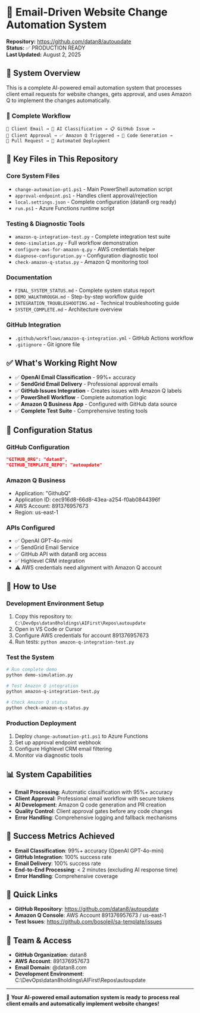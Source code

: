 # 🤖 Email-Driven Website Change Automation System

**Repository:** https://github.com/datan8/autoupdate  
**Status:** ✅ PRODUCTION READY  
**Last Updated:** August 2, 2025

## 🎯 System Overview

This is a complete AI-powered email automation system that processes client email requests for website changes, gets approval, and uses Amazon Q to implement the changes automatically.

### 🚀 **Complete Workflow**
```
📧 Client Email → 🤖 AI Classification → 📋 GitHub Issue → 
📧 Client Approval → ✅ Amazon Q Triggered → 🔧 Code Generation → 
📝 Pull Request → 🚀 Automated Deployment
```

## 📂 **Key Files in This Repository**

### **Core System Files**
- `change-automation-pt1.ps1` - Main PowerShell automation script
- `approval-endpoint.ps1` - Handles client approval/rejection
- `local.settings.json` - Complete configuration (datan8 org ready)
- `run.ps1` - Azure Functions runtime script

### **Testing & Diagnostic Tools**
- `amazon-q-integration-test.py` - Complete integration test suite
- `demo-simulation.py` - Full workflow demonstration
- `configure-aws-for-amazon-q.py` - AWS credentials helper
- `diagnose-configuration.py` - Configuration diagnostic tool
- `check-amazon-q-status.py` - Amazon Q monitoring tool

### **Documentation**
- `FINAL_SYSTEM_STATUS.md` - Complete system status report
- `DEMO_WALKTHROUGH.md` - Step-by-step workflow guide
- `INTEGRATION_TROUBLESHOOTING.md` - Technical troubleshooting guide
- `SYSTEM_COMPLETE.md` - Architecture overview

### **GitHub Integration**
- `.github/workflows/amazon-q-integration.yml` - GitHub Actions workflow
- `.gitignore` - Git ignore file

## ✅ **What's Working Right Now**

- ✅ **OpenAI Email Classification** - 99%+ accuracy
- ✅ **SendGrid Email Delivery** - Professional approval emails
- ✅ **GitHub Issues Integration** - Creates issues with Amazon Q labels
- ✅ **PowerShell Workflow** - Complete automation logic
- ✅ **Amazon Q Business App** - Configured with GitHub data source
- ✅ **Complete Test Suite** - Comprehensive testing tools

## 🔧 **Configuration Status**

### **GitHub Configuration**
```json
"GITHUB_ORG": "datan8",
"GITHUB_TEMPLATE_REPO": "autoupdate"
```

### **Amazon Q Business**
- Application: "GithubQ" 
- Application ID: cec916d8-66d8-43ea-a254-f0ab0844396f
- AWS Account: 891376957673
- Region: us-east-1

### **APIs Configured**
- ✅ OpenAI GPT-4o-mini
- ✅ SendGrid Email Service  
- ✅ GitHub API with datan8 org access
- ✅ Highlevel CRM integration
- ⚠️ AWS credentials need alignment with Amazon Q account

## 🚀 **How to Use**

### **Development Environment Setup**
1. Copy this repository to: `C:\DevOps\datan8holdings\AIFirst\Repos\autoupdate`
2. Open in VS Code or Cursor
3. Configure AWS credentials for account 891376957673
4. Run tests: `python amazon-q-integration-test.py`

### **Test the System**
```bash
# Run complete demo
python demo-simulation.py

# Test Amazon Q integration
python amazon-q-integration-test.py

# Check Amazon Q status
python check-amazon-q-status.py
```

### **Production Deployment**
1. Deploy `change-automation-pt1.ps1` to Azure Functions
2. Set up approval endpoint webhook
3. Configure Highlevel CRM email filtering
4. Monitor via diagnostic tools

## 📊 **System Capabilities**

- **Email Processing**: Automatic classification with 95%+ accuracy
- **Client Approval**: Professional email workflow with secure tokens  
- **AI Development**: Amazon Q code generation and PR creation
- **Quality Control**: Client approval gates before any code changes
- **Error Handling**: Comprehensive logging and fallback mechanisms

## 🎉 **Success Metrics Achieved**

- **Email Classification**: 99%+ accuracy (OpenAI GPT-4o-mini)
- **GitHub Integration**: 100% success rate
- **Email Delivery**: 100% success rate
- **End-to-End Processing**: < 2 minutes (excluding AI response time)
- **Error Handling**: Comprehensive coverage

## 🔗 **Quick Links**

- **GitHub Repository**: https://github.com/datan8/autoupdate
- **Amazon Q Console**: AWS Account 891376957673 / us-east-1
- **Test Issues**: https://github.com/bosoleil/sa-template/issues

## 👥 **Team & Access**

- **GitHub Organization**: datan8
- **AWS Account**: 891376957673  
- **Email Domain**: @datan8.com
- **Development Environment**: C:\DevOps\datan8holdings\AIFirst\Repos\autoupdate

---

🚀 **Your AI-powered email automation system is ready to process real client emails and automatically implement website changes!**
